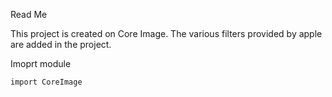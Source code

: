 Read Me

This project is created on Core Image. The various filters provided by apple are added in the project.

Imoprt module 

	import CoreImage
